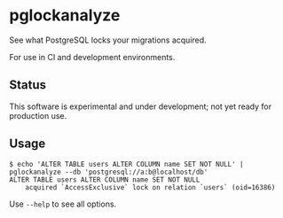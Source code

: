 # pglockanalyze

See what PostgreSQL locks your migrations acquired.

For use in CI and development environments.

## Status

This software is experimental and under development; not yet ready for
production use.

## Usage

```shell
$ echo 'ALTER TABLE users ALTER COLUMN name SET NOT NULL' | pglockanalyze --db 'postgresql://a:b@localhost/db'
ALTER TABLE users ALTER COLUMN name SET NOT NULL
	acquired `AccessExclusive` lock on relation `users` (oid=16386)
```

Use `--help` to see all options.
